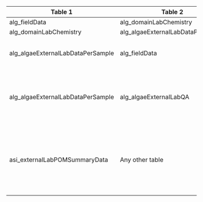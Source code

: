 |Table 1|Table 2|Join by field(s)|
|------------------------|------------------------|-------------------------------|
alg_fieldData|alg_domainLabChemistry|parentSampleID
alg_domainLabChemistry|alg_algaeExternalLabDataPerSample|sampleID
alg_algaeExternalLabDataPerSample|alg_fieldData|Requires intermediate table: join via alg_domainLabChemistry table
alg_algaeExternalLabDataPerSample|alg_algaeExternalLabQA|Join not recommended. Users interested in data quality can join by batchID, analyte, this will create a longer table that includes blanks and standards.
asi_externalLabPOMSummaryData|Any other table|Join not recommended. Quality control data can be connected to analyses by laboratoryName, analyte, and overlap of analysisDate with lab-specific start and end dates.
